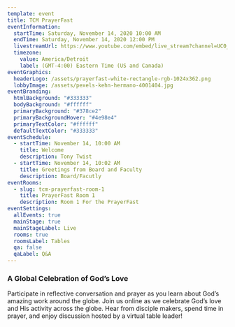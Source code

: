 ```yaml
---
template: event
title: TCM PrayerFast
eventInformation:
  startTime: Saturday, November 14, 2020 10:00 AM
  endTime: Saturday, November 14, 2020 12:00 PM
  livestreamUrl: https://www.youtube.com/embed/live_stream?channel=UC0_fTUzhujI26YCAy-ybBDA&autoplay=1&cc_load_policy=1&controls=0&iv_load_policy=3&modestbranding=1
  timezone:
    value: America/Detroit
    label: (GMT-4:00) Eastern Time (US and Canada)
eventGraphics:
  headerLogo: /assets/prayerfast-white-rectangle-rgb-1024x362.png
  lobbyImage: /assets/pexels-kehn-hermano-4001404.jpg
eventBranding:
  htmlBackground: "#333333"
  bodyBackground: "#ffffff"
  primaryBackground: "#378ce2"
  primaryBackgroundHover: "#4e98e4"
  primaryTextColor: "#ffffff"
  defaultTextColor: "#333333"
eventSchedule:
  - startTime: November 14, 10:00 AM
    title: Welcome
    description: Tony Twist
  - startTime: November 14, 10:02 AM
    title: Greetings from Board and Faculty
    description: Board/Facutly
eventRooms:
  - slug: tcm-prayerfast-room-1
    title: PrayerFast Room 1
    description: Room 1 For the PrayerFast
eventSettings:
  allEvents: true
  mainStage: true
  mainStageLabel: Live
  rooms: true
  roomsLabel: Tables
  qa: false
  qaLabel: Q&A
---
```

### A Global Celebration of God’s Love

Participate in reflective conversation and prayer as you learn about God’s amazing work around the globe. Join us online as we celebrate God’s love and His activity across the globe. Hear from disciple makers, spend time in prayer, and enjoy discussion hosted by a virtual table leader!
